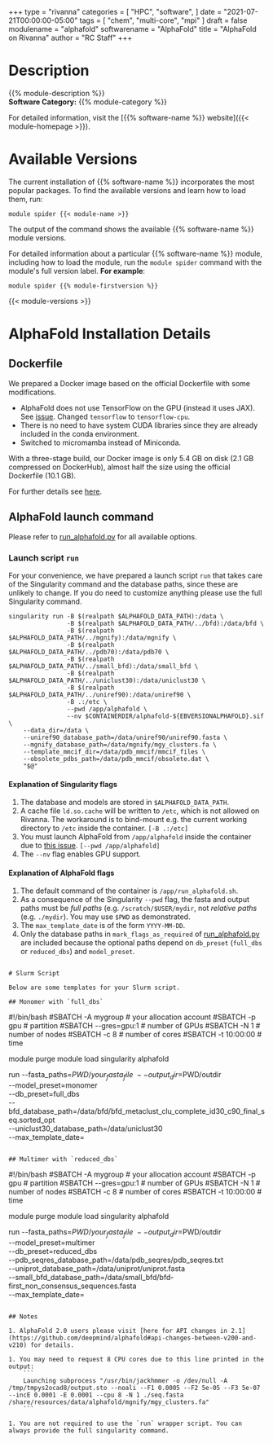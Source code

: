 +++
type = "rivanna"
categories = [
  "HPC",
  "software",
]
date = "2021-07-21T00:00:00-05:00"
tags = [
  "chem",
  "multi-core",
  "mpi"
]
draft = false
modulename = "alphafold"
softwarename = "AlphaFold"
title = "AlphaFold on Rivanna"
author = "RC Staff"
+++

# Description
{{% module-description %}}
<br>
**Software Category:** {{% module-category %}}

For detailed information, visit the [{{% software-name %}} website]({{< module-homepage >}}).

# Available Versions
The current installation of {{% software-name %}} incorporates the most popular packages. To find the available versions and learn how to load them, run:

```
module spider {{< module-name >}}
```

The output of the command shows the available {{% software-name %}} module versions.

For detailed information about a particular {{% software-name %}} module, including how to load the module, run the `module spider` command with the module's full version label. __For example__:
```
module spider {{% module-firstversion %}}
```

{{< module-versions >}}

# AlphaFold Installation Details

## Dockerfile

We prepared a Docker image based on the official Dockerfile with some modifications. 

- AlphaFold does not use TensorFlow on the GPU (instead it uses JAX). See [issue](https://github.com/deepmind/alphafold/issues/88). Changed `tensorflow` to `tensorflow-cpu`.
- There is no need to have system CUDA libraries since they are already included in the conda environment.
- Switched to micromamba instead of Miniconda.

With a three-stage build, our Docker image is only 5.4 GB on disk (2.1 GB compressed on DockerHub), almost half the size using the official Dockerfile (10.1 GB).

For further details see [here](https://github.com/uvarc/rivanna-docker/tree/master/alphafold/2.1.1).

## AlphaFold launch command

Please refer to [run_alphafold.py](https://github.com/deepmind/alphafold/blob/main/run_alphafold.py) for all available options.

### Launch script `run`

For your convenience, we have prepared a launch script `run` that takes care of the Singularity command and the database paths, since these are unlikely to change. If you do need to customize anything please use the full Singularity command.

```
singularity run -B $(realpath $ALPHAFOLD_DATA_PATH):/data \
                -B $(realpath $ALPHAFOLD_DATA_PATH/../bfd):/data/bfd \
                -B $(realpath $ALPHAFOLD_DATA_PATH/../mgnify):/data/mgnify \
                -B $(realpath $ALPHAFOLD_DATA_PATH/../pdb70):/data/pdb70 \
                -B $(realpath $ALPHAFOLD_DATA_PATH/../small_bfd):/data/small_bfd \
                -B $(realpath $ALPHAFOLD_DATA_PATH/../uniclust30):/data/uniclust30 \
                -B $(realpath $ALPHAFOLD_DATA_PATH/../uniref90):/data/uniref90 \
                -B .:/etc \
                --pwd /app/alphafold \
                --nv $CONTAINERDIR/alphafold-${EBVERSIONALPHAFOLD}.sif \
    --data_dir=/data \
    --uniref90_database_path=/data/uniref90/uniref90.fasta \
    --mgnify_database_path=/data/mgnify/mgy_clusters.fa \
    --template_mmcif_dir=/data/pdb_mmcif/mmcif_files \
    --obsolete_pdbs_path=/data/pdb_mmcif/obsolete.dat \
    "$@"
```

#### Explanation of Singularity flags

1. The database and models are stored in `$ALPHAFOLD_DATA_PATH`.
1. A cache file `ld.so.cache` will be written to `/etc`, which is not allowed on Rivanna. The workaround is to bind-mount e.g. the current working directory to `/etc` inside the container. `[-B .:/etc]`
1. You must launch AlphaFold from `/app/alphafold` inside the container due to [this issue](https://github.com/deepmind/alphafold/issues/32). `[--pwd /app/alphafold]`
1. The `--nv` flag enables GPU support.

#### Explanation of AlphaFold flags

1. The default command of the container is `/app/run_alphafold.sh`.
1. As a consequence of the Singularity `--pwd` flag, the fasta and output paths must be *full paths* (e.g. `/scratch/$USER/mydir`, not *relative paths* (e.g. `./mydir`). You may use `$PWD` as demonstrated.
1. The `max_template_date` is of the form `YYYY-MM-DD`.
1. Only the database paths in `mark_flags_as_required` of [run_alphafold.py](https://github.com/deepmind/alphafold/blob/main/run_alphafold.py) are included because the optional paths depend on `db_preset` (`full_dbs` or `reduced_dbs`) and `model_preset`.
```

# Slurm Script

Below are some templates for your Slurm script.

## Monomer with `full_dbs`

```
#!/bin/bash
#SBATCH -A mygroup      # your allocation account
#SBATCH -p gpu          # partition
#SBATCH --gres=gpu:1    # number of GPUs
#SBATCH -N 1            # number of nodes
#SBATCH -c 8            # number of cores
#SBATCH -t 10:00:00     # time

module purge
module load singularity alphafold

run --fasta_paths=$PWD/your_fasta_file \
    --output_dir=$PWD/outdir \
    --model_preset=monomer \
    --db_preset=full_dbs \
    --bfd_database_path=/data/bfd/bfd_metaclust_clu_complete_id30_c90_final_seq.sorted_opt \
    --uniclust30_database_path=/data/uniclust30 \
    --max_template_date= 
```

## Multimer with `reduced_dbs`

```
#!/bin/bash
#SBATCH -A mygroup      # your allocation account
#SBATCH -p gpu          # partition
#SBATCH --gres=gpu:1    # number of GPUs
#SBATCH -N 1            # number of nodes
#SBATCH -c 8            # number of cores
#SBATCH -t 10:00:00     # time

module purge
module load singularity alphafold

run --fasta_paths=$PWD/your_fasta_file \
    --output_dir=$PWD/outdir \
    --model_preset=multimer \
    --db_preset=reduced_dbs \
    --pdb_seqres_database_path=/data/pdb_seqres/pdb_seqres.txt \
    --uniprot_database_path=/data/uniprot/uniprot.fasta \
    --small_bfd_database_path=/data/small_bfd/bfd-first_non_consensus_sequences.fasta \
    --max_template_date= 
```

## Notes

1. AlphaFold 2.0 users please visit [here for API changes in 2.1](https://github.com/deepmind/alphafold#api-changes-between-v200-and-v210) for details.

1. You may need to request 8 CPU cores due to this line printed in the output:
    ```
    Launching subprocess "/usr/bin/jackhmmer -o /dev/null -A /tmp/tmpys2ocad8/output.sto --noali --F1 0.0005 --F2 5e-05 --F3 5e-07 --incE 0.0001 -E 0.0001 --cpu 8 -N 1 ./seq.fasta /share/resources/data/alphafold/mgnify/mgy_clusters.fa"
    ```

1. You are not required to use the `run` wrapper script. You can always provide the full singularity command.
